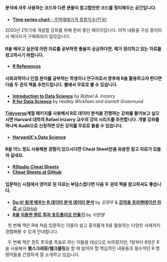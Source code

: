 #### 분석에 자주 사용하는 코드와 다른 분들이 참고할만한 코드를 정리해두는 공간입니다.

- [**Time series chart** - 주택매매가격 종합지수(전국)](https://github.com/jaesungc/Stata-Frequent-Code/blob/master/Graph_time%20series_tsline.md)

2020년 2학기에 개설할 강좌를 위해 준비 중인 페이지입니다. 아직 내용을 구성 중이라서 페이지가 구체화되지 않았습니다.

#### R을 배우고 싶은데 어떤 자료를 공부하면 좋을지 궁금하다면, 제가 정리하고 있는 자료를 참고하시기 바랍니다.

- [**R References**](https://sites.google.com/view/jaesung/r/references)

#### 사회과학이나 인접 분야를 공부하는 학생이나 연구자로서 향후에 R을 활용하고자 한다면 다음 두 권의 책을 추천드립니다. 웹에서 무료로 볼 수 있습니다.

- [**Introduction to Data Science**](https://rafalab.github.io/dsbook/) by *Rafael A. Irizarry*
- [**R for Data Science**](https://r4ds.had.co.nz/) by *Hadley Wickham and Garrett Grolemund*

#### [**Tidyverse**](https://www.tidyverse.org/)계열 패키지를 사용해서 R로 데이터 분석을 진행하는 강좌를 들어보고 싶으시면 Harvard 대학의 Rafael Irizarry 교수의 강의 시리즈를 추천합니다. 개별 강좌를 하나씩 Audit으로 신청하면 모든 강의를 무료로 들을 수 있습니다. 

- [**HarvardX's Data Science**](https://sites.google.com/view/jaesung/r/harvard-r-series)
         
#### R을 어느 정도 사용해본 경험이 있으시다면 Cheat Sheet만큼 유용한 참고 자료가 있을까 싶네요.
- [**RStudio Cheat Sheets**](https://rstudio.com/resources/cheatsheets/)
- [**Cheat Sheets at Github**](https://github.com/rstudio/cheatsheets)

#### 입문하는 시점에서 영어로 된 자료는 부담스럽다면 다음 두 권의 책을 참고하셔도 좋습니다.
- [**Do it! 쉽게 배우는 R 데이터 분석 데이터 분석**](http://www.kyobobook.co.kr/product/detailViewKor.laf?ejkGb=KOR&mallGb=KOR&barcode=9791187370949&orderClick=LAG&Kc=) by *김영우* & [**강의용 프리젠테이션 자료** at GitHub](https://github.com/youngwoos/Doit_R/tree/master/Lecture)
- [**R을 이용한 퀀트 투자 포트폴리오 만들기**](https://hyunyulhenry.github.io/quant_cookbook/) by *이현열* 

&nbsp; 첫 번째 책은 R에 처음 입문하는 이들이 쉽고 흥미롭게 R을 활용하는 다양한 사례까지 경험해볼 수 있게 안내합니다.

&nbsp; 두 번째 책은 퀀트 투자를 목표로 하는 이들을 대상으로 쓰여졌지만, 1장부터 8장은 R을 사용해서 **웹스크래핑/웹크롤링**을 할 때 알아야 할 핵심적인 내용들과 필수적인 R 명령어들을 간결하게 잘 소개하고 있습니다.

<br>
<br>
